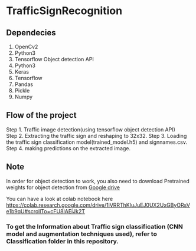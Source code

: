 # TrafficSignRecognition

## Dependecies
1. OpenCv2
2. Python3
3. Tensorflow Object detection API
4. Python3
5. Keras
6. Tensorflow
7. Pandas
8. Pickle
9. Numpy

## Flow of the project
Step 1. Traffic image detection(using tensorflow object detection API)  
Step 2. Extracting the traffic sign and reshaping to 32x32.
Step 3. Loading the traffic sign classification model(trained_model.h5) and signnames.csv.
Step 4. making predictions on the extracted image.

## Note
In order for object detection to work, you also need to download Pretrained weights for object detection from [Google drive]( https://drive.google.com/open?id=1emIiAYp4tLYG0cmI8Tm2lOX5Qd47F5-8)

You can have a look at colab notebook here
https://colab.research.google.com/drive/1lVRRThKluJuEJ0UX2UxGByORsVe1b9qU#scrollTo=cFU8IAEiJk2T

### To get the Information about Traffic sign classification (CNN model and augmentation techniques used), refer to Classification folder in this repository.

